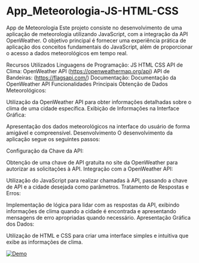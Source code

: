 # App_Meteorologia-JS-HTML-CSS

App de Meteorologia
Este projeto consiste no desenvolvimento de uma aplicação de meteorologia utilizando JavaScript, com a integração da API OpenWeather. O objetivo principal é fornecer uma experiência prática de aplicação dos conceitos fundamentais do JavaScript, além de proporcionar o acesso a dados meteorológicos em tempo real.

Recursos Utilizados
Linguagens de Programação: JS HTML CSS
API de Clima: OpenWeather API (https://openweathermap.org/api)
API de Bandeiras: (https://flagsapi.com/)
Documentação: Documentação da OpenWeather API
Funcionalidades Principais
Obtenção de Dados Meteorológicos:

Utilização da OpenWeather API para obter informações detalhadas sobre o clima de uma cidade específica.
Exibição de Informações na Interface Gráfica:

Apresentação dos dados meteorológicos na interface do usuário de forma amigável e compreensível.
Desenvolvimento
O desenvolvimento da aplicação segue os seguintes passos:

Configuração da Chave da API:

Obtenção de uma chave de API gratuita no site da OpenWeather para autorizar as solicitações à API.
Integração com a OpenWeather API:

Utilização do JavaScript para realizar chamadas à API, passando a chave de API e a cidade desejada como parâmetros.
Tratamento de Respostas e Erros:

Implementação de lógica para lidar com as respostas da API, exibindo informações de clima quando a cidade é encontrada e apresentando mensagens de erro apropriadas quando necessário.
Apresentação Gráfica dos Dados:

Utilização de HTML e CSS para criar uma interface simples e intuitiva que exibe as informações de clima.


[![Demo](https://img.shields.io/badge/Demo-Visit-green?style=for-the-badge)](https://<https://65b4ee8fc23cc3960429ba7e--meteo-app-fabio-rafael.netlify.app/>)
